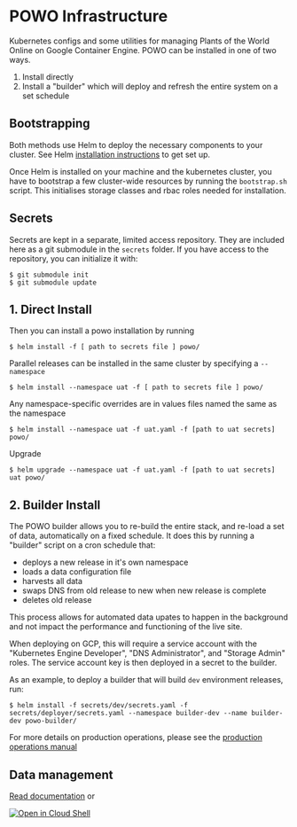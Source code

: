 # POWO Infrastructure

Kubernetes configs and some utilities for managing Plants of the World Online on Google
Container Engine. POWO can be installed in one of two ways. 

1. Install directly
2. Install a "builder" which will deploy and refresh the entire system on a set schedule

## Bootstrapping

Both methods use Helm to deploy the necessary components to your cluster. See Helm 
[installation instructions](https://github.com/kubernetes/helm/blob/master/docs/install.md)
to get set up.

Once Helm is installed on your machine and the kubernetes cluster, you have to bootstrap
a few cluster-wide resources by running the `bootstrap.sh` script. This initialises
storage classes and rbac roles needed for installation.

## Secrets

Secrets are kept in a separate, limited access repository. They are included here as a
git submodule in the `secrets` folder. If you have access to the repository, you can
initialize it with:

    $ git submodule init
    $ git submodule update

## 1. Direct Install

Then you can install a powo installation by running

    $ helm install -f [ path to secrets file ] powo/

Parallel releases can be installed in the same cluster by specifying a `--namespace`

    $ helm install --namespace uat -f [ path to secrets file ] powo/

Any namespace-specific overrides are in values files named the same as the namespace

    $ helm install --namespace uat -f uat.yaml -f [path to uat secrets] powo/

Upgrade

    $ helm upgrade --namespace uat -f uat.yaml -f [path to uat secrets] uat powo/

## 2. Builder Install

The POWO builder allows you to re-build the entire stack, and re-load a set of data,
automatically on a fixed schedule. It does this by running a "builder" script on a cron
schedule that:

  * deploys a new release in it's own namespace
  * loads a data configuration file
  * harvests all data
  * swaps DNS from old release to new when new release is complete
  * deletes old release

This process allows for automated data upates to happen in the background and not impact
the performance and functioning of the live site.

When deploying on GCP, this will require a service account with the "Kubernetes Engine
Developer", "DNS Administrator", and "Storage Admin" roles. The service account key is
then deployed in a secret to the builder.

As an example, to deploy a builder that will build `dev` environment releases, run:

    $ helm install -f secrets/dev/secrets.yaml -f secrets/deployer/secrets.yaml --namespace builder-dev --name builder-dev powo-builder/

For more details on production operations, please see the [production operations
manual](./doc/production-deployment.md)

## Data management

[Read documentation](./doc/data-management.md) or

[![Open in Cloud Shell](http://gstatic.com/cloudssh/images/open-btn.svg)](https://console.cloud.google.com/cloudshell/editor?shellonly=true&cloudshell_git_repo=https%3A%2F%2Fgithub.com%2FRBGKew%2Fpowop-infrastructure&cloudshell_tutorial=doc%2Fdata-management.md)
